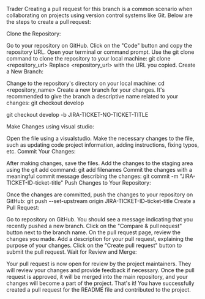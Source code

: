 Trader
Creating a pull request for this branch is a common scenario when collaborating on projects using version control systems like Git. Below are the steps to create a pull request:

Clone the Repository:

Go to your repository on GitHub.
Click on the "Code" button and copy the repository URL.
Open your terminal or command prompt.
Use the git clone command to clone the repository to your local machine:
git clone <repository_url>
Replace <repository_url> with the URL you copied.
Create a New Branch:

Change to the repository's directory on your local machine:
cd <repository_name>
Create a new branch for your changes. It's recommended to give the branch a descriptive name related to your changes:
git checkout develop

git checkout develop -b JIRA-TICKET-NO-TICKET-TITLE

Make Changes using visual studio:

Open the file using a visualstudio.
Make the necessary changes to the file, such as updating code project information, adding instructions, fixing typos, etc.
Commit Your Changes:

After making changes, save the files.
Add the changes to the staging area using the git add command:
git add filenames
Commit the changes with a meaningful commit message describing the changes:
git commit -m "JIRA-TICKET-ID-ticket-title"
Push Changes to Your Repository:

Once the changes are committed, push the changes to your repository on GitHub:
git push --set-upstream origin JIRA-TICKET-ID-ticket-title
Create a Pull Request:

Go to repository on GitHub.
You should see a message indicating that you recently pushed a new branch.
Click on the "Compare & pull request" button next to the branch name.
On the pull request page, review the changes you made.
Add a description for your pull request, explaining the purpose of your changes.
Click on the "Create pull request" button to submit the pull request.
Wait for Review and Merge:

Your pull request is now open for review by the project maintainers.
They will review your changes and provide feedback if necessary.
Once the pull request is approved, it will be merged into the main repository, and your changes will become a part of the project.
That's it! You have successfully created a pull request for the README file and contributed to the project.
